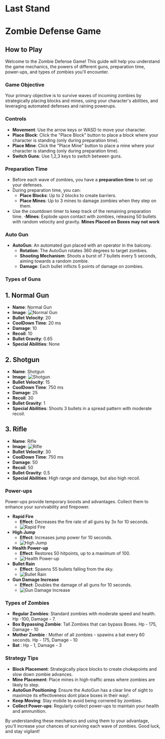 # Last Stand

# Zombie Defense Game

## How to Play

Welcome to the Zombie Defense Game! This guide will help you understand the game mechanics, the powers of different guns, preparation time, power-ups, and types of zombies you'll encounter.

### Game Objective

Your primary objective is to survive waves of incoming zombies by strategically placing blocks and mines, using your character's abilities, and leveraging automated defenses and raining powerups.

### Controls

- **Movement**: Use the arrow keys or WASD to move your character.
- **Place Block**: Click the "Place Block" button to place a block where your character is standing (only during preparation time).
- **Place Mine**: Click the "Place Mine" button to place a mine where your character is standing (only during preparation time).
- **Switch Guns**: Use 1,2,3 keys to switch between guns.

### Preparation Time

- Before each wave of zombies, you have a **preparation time** to set up your defenses.
- During preparation time, you can:
  - **Place Blocks**: Up to 2 blocks to create barriers.
  - **Place Mines**: Up to 3 mines to damage zombies when they step on them.
- Use the countdown timer to keep track of the remaining preparation time. -**Mines**: Explode upon contact with zombies, releasing 50 bullets with random velocity and gravity. **Mines Placed on Boxes may not work**

### Auto Gun

- **AutoGun**: An automated gun placed with an operator in the balcony.
  - **Rotation**: The AutoGun rotates 360 degrees to target zombies.
  - **Shooting Mechanism**: Shoots a burst of 7 bullets every 5 seconds, aiming towards a random zombie.
  - **Damage**: Each bullet inflicts 5 points of damage on zombies.

### Types of Guns

## 1. Normal Gun

- **Name**: Normal Gun
- **Image**: ![Normal Gun](./assets/guns/Normalgun.png)
- **Bullet Velocity**: 20
- **CoolDown Time**: 20 ms
- **Damage**: 10
- **Recoil**: 10
- **Bullet Gravity**: 0.65
- **Special Abilities**: None

## 2. Shotgun

- **Name**: Shotgun
- **Image**: ![Shotgun](./assets/guns/Shotgun.png)
- **Bullet Velocity**: 15
- **CoolDown Time**: 750 ms
- **Damage**: 25
- **Recoil**: 30
- **Bullet Gravity**: 1
- **Special Abilities**: Shoots 3 bullets in a spread pattern with moderate recoil.

## 3. Rifle

- **Name**: Rifle
- **Image**: ![Rifle](./assets/guns/Rifle.png)
- **Bullet Velocity**: 30
- **CoolDown Time**: 750 ms
- **Damage**: 50
- **Recoil**: 50
- **Bullet Gravity**: 0.5
- **Special Abilities**: High range and damage, but also high recoil.

### Power-ups

Power-ups provide temporary boosts and advantages. Collect them to enhance your survivability and firepower.

- **Rapid Fire**
  - **Effect**: Decreases the fire rate of all guns by 3x for 10 seconds.
  - ![Rapid Fire](assets/powerups/RapidFire.png)
- **High Jump**
  - **Effect**: Increases jump power for 10 seconds.
  - ![High Jump](assets/powerups/HighJump.png)
- **Health Power-up**
  - **Effect**: Restores 50 hitpoints, up to a maximum of 100.
  - ![Health Power-up](assets/powerups/Health.png)
- **Bullet Rain**
  - **Effect**: Spawns 55 bullets falling from the sky.
  - ![Bullet Rain](assets/powerups/bulletRain.png)
- **Gun Damage Increase**
  - **Effect**: Doubles the damage of all guns for 10 seconds.
  - ![Gun Damage Increase](assets/powerups/GunDamage.png)

### Types of Zombies

- **Regular Zombies**: Standard zombies with moderate speed and health. Hp -100, Damage - 7.
- **Box Bypassing Zombie**: Tall Zombies that can bypass Boxes. Hp - 175, Damage - 10
- **Mother Zombie** : Mother of all zombies - spawins a bat every 60 seconds. Hp - 175, Damage - 10
- **Bat** : Hp - 1, Damage - 3

### Strategy Tips

- **Block Placement**: Strategically place blocks to create chokepoints and slow down zombie advances.
- **Mine Placement**: Place mines in high-traffic areas where zombies are likely to step.
- **AutoGun Positioning**: Ensure the AutoGun has a clear line of sight to maximize its effectiveness dont place boxes in their way!.
- **Keep Moving**: Stay mobile to avoid being cornered by zombies.
- **Collect Power-ups**: Regularly collect power-ups to maintain your health and ammunition.

By understanding these mechanics and using them to your advantage, you'll increase your chances of surviving each wave of zombies. Good luck, and stay vigilant!
